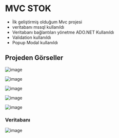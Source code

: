 # MVC STOK
- İlk geliştirmiş olduğum Mvc projesi
- veritabanı mssql kullanıldı
- Veritabanı bağlantıları yönetme ADO.NET Kullanıldı
- Validation kullanıldı
- Popup Modal kullanıldı

## Projeden Görseller
![image](https://github.com/user-attachments/assets/cd56ad0b-fef4-43e8-9135-1627fbaeef6e)

![image](https://github.com/user-attachments/assets/059c58fe-6c65-4457-bb03-9a67fb080c49)

![image](https://github.com/user-attachments/assets/ff3cafd8-07a4-4961-af17-c4ff03451c4b)

![image](https://github.com/user-attachments/assets/32af9dc3-08a0-4fa5-84d5-47082c194f7a)

![image](https://github.com/user-attachments/assets/81382d66-a39f-437e-a70d-f525f4a9ec13)

### Veritabanı
![image](https://github.com/user-attachments/assets/8a7838e5-45f4-4531-8898-83ea80fed730)

